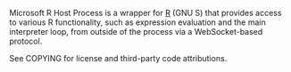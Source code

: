 Microsoft R Host Process is a wrapper for [R](https://www.r-project.org/) (GNU S) that provides access to various R functionality, such as expression evaluation and the main interpreter loop, from outside of the process via a WebSocket-based protocol.

See COPYING for license and third-party code attributions.
